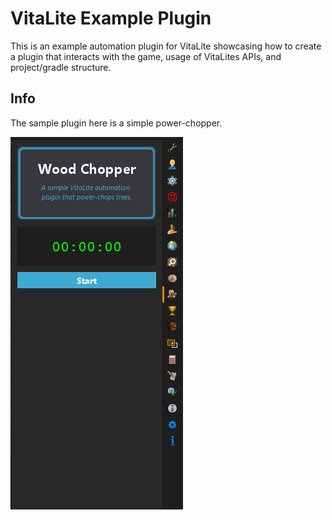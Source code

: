 # VitaLite Example Plugin
This is an example automation plugin for VitaLite showcasing how to create a plugin that interacts with the game, usage of VitaLites APIs, and project/gradle structure.

## Info
The sample plugin here is a simple power-chopper.

![img.png](img.png)